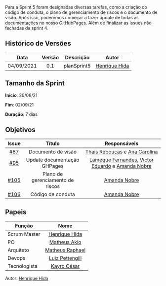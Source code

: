 ﻿---
layout: page_slowbrows
tag: slowbrows
---

Para a Sprint 5 foram designadas diversas tarefas, como  a criação do código de conduta, o plano de gerenciamento de riscos e o documento de visão. Após isso, poderemos começar a fazer update de todas as documentações no nosso GitHubPages. Além de finalizar as Issues não fechadas da sprint 4.


## Histórico de Versões

| Data       | Versão | Descrição                      | Autor             |
| :--------: | :----: | :----------:                   | :---------------: |
| 04/09/2021 |    0.1   | planSprint5 | [Henrique Hida](https://github.com/HenriqueHida)|

## Tamanho da Sprint

**Início**: 26/08/21

**Fim**: 02/09/21

**Duração**: 7 dias

## Objetivos

| Issue |            Título            |        Responsáveis         | 
|:-------:|:----------------------------:|:-----------------------------:|
| [#87](https://github.com/fga-eps-mds/2021.1-AlligaBot/issues/87) | Documento de visão | [Thais Rebouças](https://github.com/Thais-ra) e [Ana Carolina](https://github.com/AnaCarolinaRodriguesLeite)
| [#95](https://github.com/fga-eps-mds/2021.1-AlligaBot/issues/95) | Update documentação GHPages | [Lameque Fernandes](https://github.com/LamequeFernandes), [Victor Eduardo](https://github.com/victorear05) e [Amanda Nobre](https://github.com/AmandaNbr)
| [#105](https://github.com/fga-eps-mds/2021.1-AlligaBot/issues/105) | Plano de gerenciamento de riscos |  [Amanda Nobre](https://github.com/AmandaNbr)
| [#106](https://github.com/fga-eps-mds/2021.1-AlligaBot/issues/106) | Código de conduta| [Amanda Nobre](https://github.com/AmandaNbr)



## Papeis

|      Função      |            Nome            |
|------------------|:--------------------------:|
| Scrum Master | [Henrique Hida](https://github.com/HenriqueHida) |
| PO | [Matheus Akio](https://github.com/matheusakio) |
| Arquiteto | [Matheus Raphael](https://github.com/matheusrazor) |
| Devops | [Luiz Pettengill](https://github.com/LuizPettengill) |
| Tecnologista | [Kayro César](https://github.com/kayrocesar)

Autor: [Henrique Hida](https://github.com/HenriqueHida)
